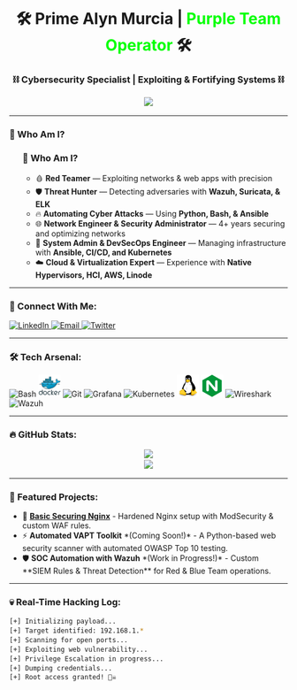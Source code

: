 <h1 align="center">🛠️ Prime Alyn Murcia | <span style="color:#00ff00;">Purple Team Operator</span> 🛠️</h1>
<h3 align="center">⛓️ Cybersecurity Specialist | Exploiting & Fortifying Systems ⛓️</h3>

<p align="center">
  <img src="https://readme-typing-svg.herokuapp.com?font=Fira+Code&size=22&pause=1000&color=00FF00&center=true&vCenter=true&width=700&lines=Red+Team+Operator+%E2%9C%94;Web+Application+Exploiter+%E2%9C%94;Cyber+Threat+Hunter+%E2%9C%94;Kubernetes+Security+%E2%9C%94;Network+Intrusion+Expert+%E2%9C%94">
</p>

---

<h3 align="left">👾 Who Am I?</h3>
<ul>
<h3 align="left">👾 Who Am I?</h3> <ul> <li>🩸 <b>Red Teamer</b> — Exploiting networks & web apps with precision</li> <li>🛡️ <b>Threat Hunter</b> — Detecting adversaries with <b>Wazuh, Suricata, & ELK</b></li> <li>🔥 <b>Automating Cyber Attacks</b> — Using <b>Python, Bash, & Ansible</b></li> <li>🌐 <b>Network Engineer & Security Administrator</b> — 4+ years securing and optimizing networks</li> <li>🔧 <b>System Admin & DevSecOps Engineer</b> — Managing infrastructure with <b>Ansible, CI/CD, and Kubernetes</b></li> <li>☁️ <b>Cloud & Virtualization Expert</b> — Experience with <b>Native Hypervisors, HCI, AWS, Linode</b></li> </ul>
</ul>

---

<h3 align="left">🔗 Connect With Me:</h3>
<p align="left">
  <a href="https://linkedin.com/in/prime-murcia" target="_blank">
    <img src="https://img.shields.io/badge/LinkedIn-%230077B5.svg?style=for-the-badge&logo=linkedin&logoColor=white" alt="LinkedIn"/>
  </a>
  <a href="mailto:murciaprime27@gmail.com" target="_blank">
    <img src="https://img.shields.io/badge/Email-%23D14836.svg?style=for-the-badge&logo=gmail&logoColor=white" alt="Email"/>
  </a>
  <a href="https://twitter.com/PrimeMurcia" target="_blank">
    <img src="https://img.shields.io/badge/Twitter-%231DA1F2.svg?style=for-the-badge&logo=twitter&logoColor=white" alt="Twitter"/>
  </a>
</p>

---

<h3 align="left">🛠️ Tech Arsenal:</h3>
<p align="left">
  <img src="https://www.vectorlogo.zone/logos/gnu_bash/gnu_bash-icon.svg" alt="Bash" width="40" height="40"/>
  <img src="https://raw.githubusercontent.com/devicons/devicon/master/icons/docker/docker-original-wordmark.svg" alt="Docker" width="40" height="40"/>
  <img src="https://www.vectorlogo.zone/logos/git-scm/git-scm-icon.svg" alt="Git" width="40" height="40"/>
  <img src="https://www.vectorlogo.zone/logos/grafana/grafana-icon.svg" alt="Grafana" width="40" height="40"/>
  <img src="https://www.vectorlogo.zone/logos/kubernetes/kubernetes-icon.svg" alt="Kubernetes" width="40" height="40"/>
  <img src="https://raw.githubusercontent.com/devicons/devicon/master/icons/linux/linux-original.svg" alt="Linux" width="40" height="40"/>
  <img src="https://raw.githubusercontent.com/devicons/devicon/master/icons/nginx/nginx-original.svg" alt="Nginx" width="40" height="40"/>
  <img src="https://www.vectorlogo.zone/logos/wireshark/wireshark-icon.svg" alt="Wireshark" width="40" height="40"/>
  <img src="https://www.vectorlogo.zone/logos/wazuh/wazuh-icon.svg" alt="Wazuh" width="40" height="40"/>
</p>

---

<h3 align="left">🔥 GitHub Stats:</h3>
<p align="center">
  <img src="https://github-readme-streak-stats.herokuapp.com/?user=PrimeMurcia&theme=matrix&hide_border=true" />
  <br>
  <img src="https://github-readme-stats.vercel.app/api/top-langs/?username=PrimeMurcia&layout=compact&theme=radical&hide_border=true">
</p>

---

<h3 align="left">🔬 Featured Projects:</h3>
<ul>
  <li>🚀 <b><a href="https://github.com/PrimeMurcia/Basic-securing-NGINX">Basic Securing Nginx</a></b> - Hardened Nginx setup with ModSecurity & custom WAF rules.</li>
  <li>⚡ <b>Automated VAPT Toolkit</b> *(Coming Soon!)* - A Python-based web security scanner with automated OWASP Top 10 testing.</li>
  <li>🛡️ <b>SOC Automation with Wazuh</b> *(Work in Progress!)* - Custom **SIEM Rules & Threat Detection** for Red & Blue Team operations.</li>
</ul>

---

<h3 align="left">💀 Real-Time Hacking Log:</h3>

```bash
[+] Initializing payload...
[+] Target identified: 192.168.1.*
[+] Scanning for open ports...
[+] Exploiting web vulnerability...
[+] Privilege Escalation in progress...
[+] Dumping credentials...
[+] Root access granted! 🏴‍☠️

